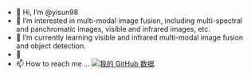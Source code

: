 - 👋 Hi, I’m @yisun98
- 👀 I’m interested in multi-modal image fusion, including multi-spectral and panchromatic images, visible and infrared images, etc. 
- 🌱 I’m currently learning visible and infrared multi-modal image fusion and object detection.
- 💞️ 
- 📫 How to reach me ...
[![我的 GitHub 数据](https://github-readme-stats.vercel.app/api?username=yisun98)]()
<!---
yisun98/yisun98 is a ✨ special ✨ repository because its `README.md` (this file) appears on your GitHub profile.
You can click the Preview link to take a look at your changes.
--->
